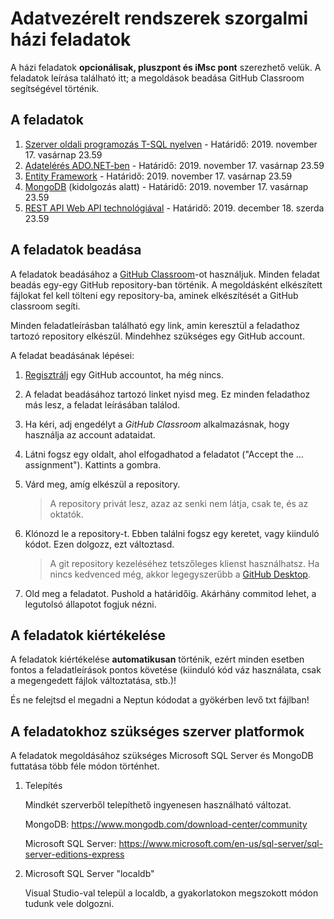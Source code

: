 # Adatvezérelt rendszerek szorgalmi házi feladatok

A házi feladatok **opcionálisak, pluszpont és iMsc pont** szerezhető velük. A feladatok leírása található itt; a megoldások beadása GitHub Classroom segítségével történik.

## A feladatok

1. [Szerver oldali programozás T-SQL nyelven](Feladat-TSQL.md) - Határidő: 2019. november 17. vasárnap 23.59
1. [Adatelérés ADO.NET-ben](Feladat-ADONET.md) - Határidő: 2019. november 17. vasárnap 23.59
1. [Entity Framework](Feladat-EF.md) - Határidő: 2019. november 17. vasárnap 23.59
1. [MongoDB](Feladat-MongoDB.md) (kidolgozás alatt) - Határidő: 2019. november 17. vasárnap 23.59
1. [REST API Web API technológiával](Feladat-WebAPI.md) - Határidő: 2019. december 18. szerda 23.59

## A feladatok beadása

A feladatok beadásához a [GitHub Classroom](https://classroom.github.com)-ot használjuk. Minden feladat beadás egy-egy GitHub repository-ban történik. A megoldásként elkészített fájlokat fel kell tölteni egy repository-ba, aminek elkészítését a GitHub classroom segíti.

Minden feladatleírásban található egy link, amin keresztül a feladathoz tartozó repository elkészül. Mindehhez szükséges egy GitHub account.

A feladat beadásának lépései:

1. [Regisztrálj](https://github.com/join) egy GitHub accountot, ha még nincs.

1. A feladat beadásához tartozó linket nyisd meg. Ez minden feladathoz más lesz, a feladat leírásában találod.

1. Ha kéri, adj engedélyt a _GitHub Classroom_ alkalmazásnak, hogy használja az account adataidat.

1. Látni fogsz egy oldalt, ahol elfogadhatod a feladatot ("Accept the ... assignment"). Kattints a gombra.

1. Várd meg, amíg elkészül a repository.

   > A repository privát lesz, azaz az senki nem látja, csak te, és az oktatók.

1. Klónozd le a repository-t. Ebben találni fogsz egy keretet, vagy kiinduló kódot. Ezen dolgozz, ezt változtasd.

   > A git repository kezeléséhez tetszőleges klienst használhatsz. Ha nincs kedvenced még, akkor legegyszerűbb a [GitHub Desktop](https://desktop.github.com/).

1. Old meg a feladatot. Pushold a határidőig. Akárhány commitod lehet, a legutolsó állapotot fogjuk nézni.

## A feladatok kiértékelése

A feladatok kiértékelése **automatikusan** történik, ezért minden esetben fontos a feladatleírások pontos követése (kiinduló kód váz használata, csak a megengedett fájlok változtatása, stb.)!

És ne felejtsd el megadni a Neptun kódodat a gyökérben levő txt fájlban!

## A feladatokhoz szükséges szerver platformok

A feladatok megoldásához szükséges Microsoft SQL Server és MongoDB futtatása több féle módon történhet.

1. Telepítés

   Mindkét szerverből telepíthető ingyenesen használható változat.

   MongoDB: <https://www.mongodb.com/download-center/community>

   Microsoft SQL Server: <https://www.microsoft.com/en-us/sql-server/sql-server-editions-express>

1. Microsoft SQL Server "localdb"

   Visual Studio-val települ a localdb, a gyakorlatokon megszokott módon tudunk vele dolgozni.
